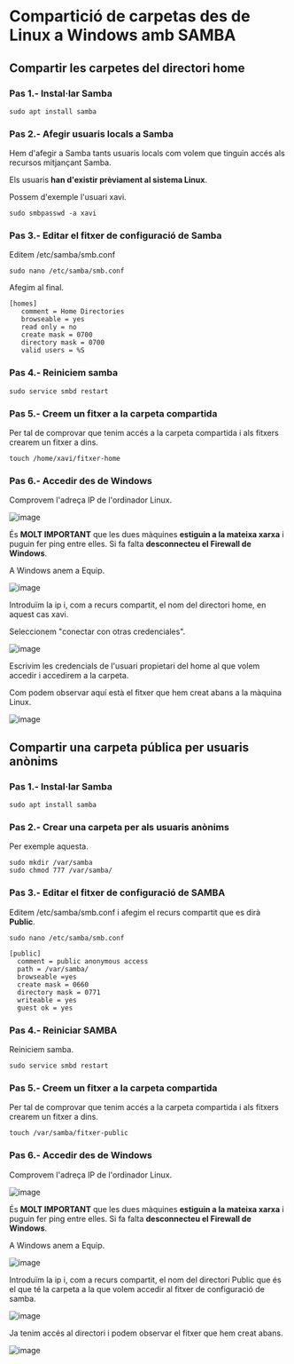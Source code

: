 # Compartició de carpetas des de Linux a Windows amb SAMBA

## Compartir les carpetes del directori home

### Pas 1.- Instal·lar Samba

```
sudo apt install samba
```

### Pas 2.- Afegir usuaris locals a Samba

Hem d'afegir a Samba tants usuaris locals com volem que tinguin accés als recursos mitjançant Samba.

Els usuaris **han d'existir prèviament al sistema Linux**.

Possem d'exemple l'usuari xavi.

```
sudo smbpasswd -a xavi
```

### Pas 3.- Editar el fitxer de configuració de Samba

Editem /etc/samba/smb.conf

```
sudo nano /etc/samba/smb.conf
```

Afegim al final.

```
[homes]
   comment = Home Directories
   browseable = yes
   read only = no
   create mask = 0700
   directory mask = 0700
   valid users = %S
```

### Pas 4.- Reiniciem samba

```
sudo service smbd restart
```

### Pas 5.- Creem un fitxer a la carpeta compartida

Per tal de comprovar que tenim accés a la carpeta compartida i als fitxers crearem un fitxer a dins.

```
touch /home/xavi/fitxer-home 
```

### Pas 6.- Accedir des de Windows 

Comprovem l'adreça IP de l'ordinador Linux.

![image](https://github.com/XaSaFa/MP04/assets/110727546/fc3d3d37-b31f-4683-b470-5bb8604ba69a)

És **MOLT IMPORTANT** que les dues màquines **estiguin a la mateixa xarxa** i puguin fer ping entre elles. Si fa falta **desconnecteu el Firewall de Windows**.

A Windows anem a Equip.

![image](https://github.com/XaSaFa/MP04/assets/110727546/1f0d190a-223c-47cd-886d-8527047c3f7f)

Introduïm la ip i, com a recurs compartit, el nom del directori home, en aquest cas xavi. 

Seleccionem "conectar con otras credenciales".

![image](https://github.com/XaSaFa/MP04/assets/110727546/d865832a-984e-4154-b590-5152ca49e65f)

Escrivim les credencials de l'usuari propietari del home al que volem accedir i accedirem a la carpeta.

Com podem observar aquí està el fitxer que hem creat abans a la màquina Linux.

![image](https://github.com/XaSaFa/MP04/assets/110727546/05c5465b-77dd-4c7e-999d-2abef430a931)

## Compartir una carpeta pública per usuaris anònims

### Pas 1.- Instal·lar Samba

```
sudo apt install samba
```

### Pas 2.- Crear una carpeta per als usuaris anònims

Per exemple aquesta.

```
sudo mkdir /var/samba
sudo chmod 777 /var/samba/
```
### Pas 3.- Editar el fitxer de configuració de SAMBA

Editem /etc/samba/smb.conf i afegim el recurs compartit que es dirà **Public**.

```
sudo nano /etc/samba/smb.conf
```

```
[public]
  comment = public anonymous access
  path = /var/samba/
  browseable =yes
  create mask = 0660
  directory mask = 0771
  writeable = yes
  guest ok = yes
```

### Pas 4.- Reiniciar SAMBA

Reiniciem samba.

```
sudo service smbd restart
```

### Pas 5.- Creem un fitxer a la carpeta compartida

Per tal de comprovar que tenim accés a la carpeta compartida i als fitxers crearem un fitxer a dins.

```
touch /var/samba/fitxer-public 
```

### Pas 6.- Accedir des de Windows 

Comprovem l'adreça IP de l'ordinador Linux.

![image](https://github.com/XaSaFa/MP04/assets/110727546/fc3d3d37-b31f-4683-b470-5bb8604ba69a)

És **MOLT IMPORTANT** que les dues màquines **estiguin a la mateixa xarxa** i puguin fer ping entre elles. Si fa falta **desconnecteu el Firewall de Windows**.

A Windows anem a Equip.

![image](https://github.com/XaSaFa/MP04/assets/110727546/1f0d190a-223c-47cd-886d-8527047c3f7f)

Introduïm la ip i, com a recurs compartit, el nom del directori Public que és el que té la carpeta a la que volem accedir al fitxer de configuració de samba. 

![image](https://github.com/XaSaFa/MP04/assets/110727546/6179f28e-ef03-4aa6-9000-4e19758c5377)

Ja tenim accés al directori i podem observar el fitxer que hem creat abans.

![image](https://github.com/XaSaFa/MP04/assets/110727546/aef9fe82-15e5-413b-a247-fb123ed98cca)

